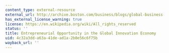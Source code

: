 ```yaml
---
content_type: external-resource
external_url: http://archive.boston.com/business/blogs/global-business-hub/2014/01/greater_boston_1.html
has_external_license_warning: true
license: https://en.wikipedia.org/wiki/All_rights_reserved
status: ''
title: Entrepreneurial Opportunity in the Global Innovation Economy
uid: 4c32a3dd-a63a-41de-ad1a-2b0e56c6f75b
wayback_url: ''
---
```

